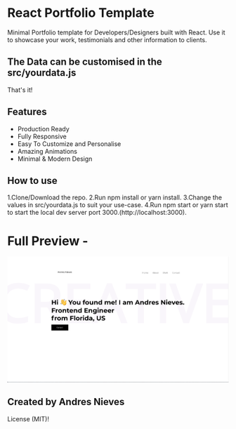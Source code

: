 # React Portfolio Template

Minimal Portfolio template for Developers/Designers built with React. Use it to showcase your work, testimonials and other information to clients.

## The Data can be customised in the src/yourdata.js

That's it!

## Features

- Production Ready
- Fully Responsive
- Easy To Customize and Personalise
- Amazing Animations
- Minimal & Modern Design

## How to use

1.Clone/Download the repo.
2.Run npm install or yarn install.
3.Change the values in src/yourdata.js to suit your use-case.
4.Run npm start or yarn start to start the local dev server port 3000.(http://localhost:3000).

# Full Preview -

![Screenshot](screenshot.png)

## Created by Andres Nieves

License
(MIT)!
